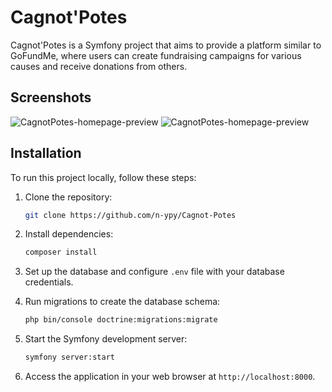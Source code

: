 # Cagnot'Potes

Cagnot'Potes is a Symfony project that aims to provide a platform similar to GoFundMe, where users can create fundraising campaigns for various causes and receive donations from others.

## Screenshots

![CagnotPotes-homepage-preview](https://raw.githubusercontent.com/n-ypy/ReadMeAssetsVault/main/CagnotPotes/home.png)
![CagnotPotes-homepage-preview](https://raw.githubusercontent.com/n-ypy/ReadMeAssetsVault/main/CagnotPotes/show.png)

## Installation

To run this project locally, follow these steps:

1. Clone the repository:

   ```bash
   git clone https://github.com/n-ypy/Cagnot-Potes
   ```

2. Install dependencies:

   ```bash
   composer install
   ```

3. Set up the database and configure `.env` file with your database credentials.

4. Run migrations to create the database schema:

   ```bash
   php bin/console doctrine:migrations:migrate
   ```

5. Start the Symfony development server:

   ```bash
   symfony server:start
   ```

6. Access the application in your web browser at `http://localhost:8000`.
